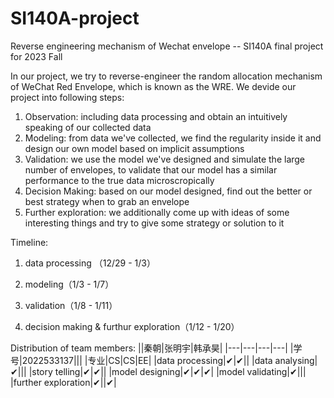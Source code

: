 # SI140A-project
Reverse engineering mechanism of Wechat envelope -- SI140A final project for 2023 Fall

In our project, we try to reverse-engineer the random allocation mechanism of WeChat Red Envelope, which is known as the WRE. We devide our project into following steps:
1. Observation: including data processing and obtain an intuitively speaking of our collected data
2. Modeling: from data we've collected, we find the regularity inside it and design our own model based on implicit assumptions
3. Validation: we use the model we've designed and simulate the large number of envelopes, to validate that our model has a similar performance to the true data microscropically
4. Decision Making: based on our model designed, find out the better or best strategy when to grab an envelope
5. Further exploration: we additionally come up with ideas of some interesting things and try to give some strategy or solution to it

Timeline:
1. data processing （12/29 - 1/3）

2. modeling（1/3 - 1/7）

3. validation（1/8 - 1/11）

4. decision making & furthur exploration（1/12 - 1/20）


Distribution of team members:
||秦朝|张明宇|韩承昊|
|---|---|---|---|
|学号|2022533137|||
|专业|CS|CS|EE|
|data processing|✔|✔||
|data analysing|✔|||
|story telling|✔|✔||
|model designing|✔|✔|✔|
|model validating|✔|||
|further exploration|✔||✔|